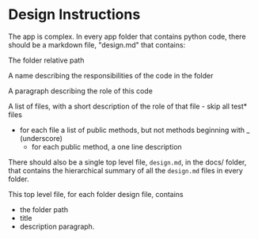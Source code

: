 # Design Instructions

The app is complex. In every app folder that contains python code, there should be a markdown file, "design.md" that contains:

The folder relative path

A name describing the responsibilities of the code in the folder

A paragraph describing the role of this code

A list of files, with a short description of the role of that file - skip all test* files

- for each file a list of public methods, but not methods beginning with _ (underscore)
  - for each public method, a one line description

There should also be a single top level file, `design.md`, in the docs/ folder, that contains the hierarchical summary of all the `design.md` files in every folder.

This top level file, for each folder design file, contains

- the folder path
- title
- description paragraph.
